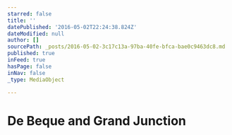 ```yaml
---
starred: false
title: ''
datePublished: '2016-05-02T22:24:38.824Z'
dateModified: null
author: []
sourcePath: _posts/2016-05-02-3c17c13a-97ba-40fe-bfca-bae0c9463dc8.md
published: true
inFeed: true
hasPage: false
inNav: false
_type: MediaObject

---
```

# De Beque and Grand Junction